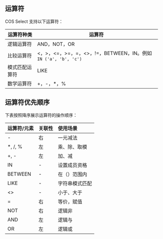 ## 运算符

COS Select 支持以下运算符：

| 运算符种类     | 运算符                                                       |
| -------------- | ------------------------------------------------------------ |
| 逻辑运算符     | AND，NOT，OR                                                 |
| 比较运算符     | <，>，<=，>=，=，<>，!=，BETWEEN，IN。例如`IN ('a', 'b', 'c')` |
| 模式匹配运算符 | LIKE                                                         |
| 数学运算符     | +，-，*，%                                                   |

## 运算符优先顺序

下表按照降序展示运算符的操作顺序：

| 运算符/元素 | 关联性 | 使用场景       |
| :---------- | :----- | :------------- |
| -           | 右     | 一元减法       |
| \*, /, %    | 左     | 乘、除、取模   |
| +, -        | 左     | 加、减         |
| IN          | -      | 设置成员资格   |
| BETWEEN     | -      | 在（）范围内   |
| LIKE        | -      | 字符串模式匹配 |
| <>          | -      | 小于、大于     |
| =           | 右     | 等价，赋值     |
| NOT         | 右     | 逻辑非         |
| AND         | 左     | 逻辑与         |
| OR          | 左     | 逻辑或         |
